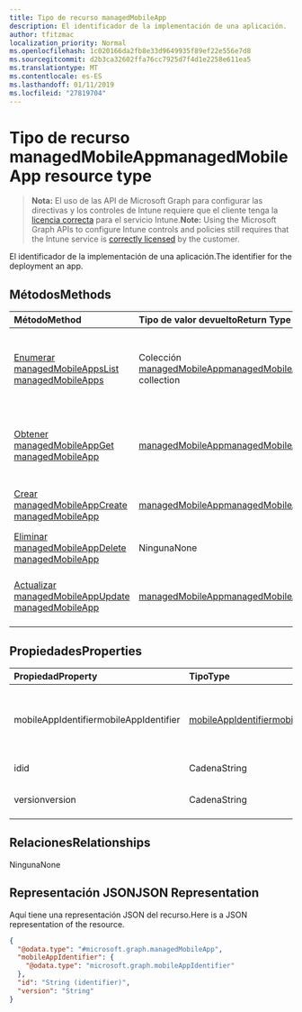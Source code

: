 ```yaml
---
title: Tipo de recurso managedMobileApp
description: El identificador de la implementación de una aplicación.
author: tfitzmac
localization_priority: Normal
ms.openlocfilehash: 1c020166da2fb8e33d9649935f89ef22e556e7d8
ms.sourcegitcommit: d2b3ca32602ffa76cc7925d7f4d1e2258e611ea5
ms.translationtype: MT
ms.contentlocale: es-ES
ms.lasthandoff: 01/11/2019
ms.locfileid: "27819704"
---
```

# <a name="managedmobileapp-resource-type"></a><span data-ttu-id="3e72e-103">Tipo de recurso managedMobileApp</span><span class="sxs-lookup"><span data-stu-id="3e72e-103">managedMobileApp resource type</span></span>

> <span data-ttu-id="3e72e-104">**Nota:** El uso de las API de Microsoft Graph para configurar las directivas y los controles de Intune requiere que el cliente tenga la [licencia correcta](https://go.microsoft.com/fwlink/?linkid=839381) para el servicio Intune.</span><span class="sxs-lookup"><span data-stu-id="3e72e-104">**Note:** Using the Microsoft Graph APIs to configure Intune controls and policies still requires that the Intune service is [correctly licensed](https://go.microsoft.com/fwlink/?linkid=839381) by the customer.</span></span>

<span data-ttu-id="3e72e-105">El identificador de la implementación de una aplicación.</span><span class="sxs-lookup"><span data-stu-id="3e72e-105">The identifier for the deployment an app.</span></span>
## <a name="methods"></a><span data-ttu-id="3e72e-106">Métodos</span><span class="sxs-lookup"><span data-stu-id="3e72e-106">Methods</span></span>
|<span data-ttu-id="3e72e-107">Método</span><span class="sxs-lookup"><span data-stu-id="3e72e-107">Method</span></span>|<span data-ttu-id="3e72e-108">Tipo de valor devuelto</span><span class="sxs-lookup"><span data-stu-id="3e72e-108">Return Type</span></span>|<span data-ttu-id="3e72e-109">Descripción</span><span class="sxs-lookup"><span data-stu-id="3e72e-109">Description</span></span>|
|:---|:---|:---|
|[<span data-ttu-id="3e72e-110">Enumerar managedMobileApps</span><span class="sxs-lookup"><span data-stu-id="3e72e-110">List managedMobileApps</span></span>](../api/intune-mam-managedmobileapp-list.md)|<span data-ttu-id="3e72e-111">Colección [managedMobileApp](../resources/intune-mam-managedmobileapp.md)</span><span class="sxs-lookup"><span data-stu-id="3e72e-111">[managedMobileApp](../resources/intune-mam-managedmobileapp.md) collection</span></span>|<span data-ttu-id="3e72e-112">Enumere las propiedades y las relaciones de los objetos [managedMobileApp](../resources/intune-mam-managedmobileapp.md).</span><span class="sxs-lookup"><span data-stu-id="3e72e-112">List properties and relationships of the [managedMobileApp](../resources/intune-mam-managedmobileapp.md) objects.</span></span>|
|[<span data-ttu-id="3e72e-113">Obtener managedMobileApp</span><span class="sxs-lookup"><span data-stu-id="3e72e-113">Get managedMobileApp</span></span>](../api/intune-mam-managedmobileapp-get.md)|[<span data-ttu-id="3e72e-114">managedMobileApp</span><span class="sxs-lookup"><span data-stu-id="3e72e-114">managedMobileApp</span></span>](../resources/intune-mam-managedmobileapp.md)|<span data-ttu-id="3e72e-115">Lea las propiedades y las relaciones del objeto [managedMobileApp](../resources/intune-mam-managedmobileapp.md).</span><span class="sxs-lookup"><span data-stu-id="3e72e-115">Read properties and relationships of the [managedMobileApp](../resources/intune-mam-managedmobileapp.md) object.</span></span>|
|[<span data-ttu-id="3e72e-116">Crear managedMobileApp</span><span class="sxs-lookup"><span data-stu-id="3e72e-116">Create managedMobileApp</span></span>](../api/intune-mam-managedmobileapp-create.md)|[<span data-ttu-id="3e72e-117">managedMobileApp</span><span class="sxs-lookup"><span data-stu-id="3e72e-117">managedMobileApp</span></span>](../resources/intune-mam-managedmobileapp.md)|<span data-ttu-id="3e72e-118">Cree un objeto [managedMobileApp](../resources/intune-mam-managedmobileapp.md).</span><span class="sxs-lookup"><span data-stu-id="3e72e-118">Create a new [managedMobileApp](../resources/intune-mam-managedmobileapp.md) object.</span></span>|
|[<span data-ttu-id="3e72e-119">Eliminar managedMobileApp</span><span class="sxs-lookup"><span data-stu-id="3e72e-119">Delete managedMobileApp</span></span>](../api/intune-mam-managedmobileapp-delete.md)|<span data-ttu-id="3e72e-120">Ninguna</span><span class="sxs-lookup"><span data-stu-id="3e72e-120">None</span></span>|<span data-ttu-id="3e72e-121">Elimina un [managedMobileApp](../resources/intune-mam-managedmobileapp.md).</span><span class="sxs-lookup"><span data-stu-id="3e72e-121">Deletes a [managedMobileApp](../resources/intune-mam-managedmobileapp.md).</span></span>|
|[<span data-ttu-id="3e72e-122">Actualizar managedMobileApp</span><span class="sxs-lookup"><span data-stu-id="3e72e-122">Update managedMobileApp</span></span>](../api/intune-mam-managedmobileapp-update.md)|[<span data-ttu-id="3e72e-123">managedMobileApp</span><span class="sxs-lookup"><span data-stu-id="3e72e-123">managedMobileApp</span></span>](../resources/intune-mam-managedmobileapp.md)|<span data-ttu-id="3e72e-124">Actualice las propiedades de un objeto [managedMobileApp](../resources/intune-mam-managedmobileapp.md).</span><span class="sxs-lookup"><span data-stu-id="3e72e-124">Update the properties of a [managedMobileApp](../resources/intune-mam-managedmobileapp.md) object.</span></span>|

## <a name="properties"></a><span data-ttu-id="3e72e-125">Propiedades</span><span class="sxs-lookup"><span data-stu-id="3e72e-125">Properties</span></span>
|<span data-ttu-id="3e72e-126">Propiedad</span><span class="sxs-lookup"><span data-stu-id="3e72e-126">Property</span></span>|<span data-ttu-id="3e72e-127">Tipo</span><span class="sxs-lookup"><span data-stu-id="3e72e-127">Type</span></span>|<span data-ttu-id="3e72e-128">Descripción</span><span class="sxs-lookup"><span data-stu-id="3e72e-128">Description</span></span>|
|:---|:---|:---|
|<span data-ttu-id="3e72e-129">mobileAppIdentifier</span><span class="sxs-lookup"><span data-stu-id="3e72e-129">mobileAppIdentifier</span></span>|[<span data-ttu-id="3e72e-130">mobileAppIdentifier</span><span class="sxs-lookup"><span data-stu-id="3e72e-130">mobileAppIdentifier</span></span>](../resources/intune-mam-mobileappidentifier.md)|<span data-ttu-id="3e72e-131">El identificador de una aplicación con el tipo de sistema operativo.</span><span class="sxs-lookup"><span data-stu-id="3e72e-131">The identifier for an app with it's operating system type.</span></span>|
|<span data-ttu-id="3e72e-132">id</span><span class="sxs-lookup"><span data-stu-id="3e72e-132">id</span></span>|<span data-ttu-id="3e72e-133">Cadena</span><span class="sxs-lookup"><span data-stu-id="3e72e-133">String</span></span>|<span data-ttu-id="3e72e-134">Clave de la entidad.</span><span class="sxs-lookup"><span data-stu-id="3e72e-134">Key of the entity.</span></span>|
|<span data-ttu-id="3e72e-135">version</span><span class="sxs-lookup"><span data-stu-id="3e72e-135">version</span></span>|<span data-ttu-id="3e72e-136">Cadena</span><span class="sxs-lookup"><span data-stu-id="3e72e-136">String</span></span>|<span data-ttu-id="3e72e-137">Versión de la entidad.</span><span class="sxs-lookup"><span data-stu-id="3e72e-137">Version of the entity.</span></span>|

## <a name="relationships"></a><span data-ttu-id="3e72e-138">Relaciones</span><span class="sxs-lookup"><span data-stu-id="3e72e-138">Relationships</span></span>
<span data-ttu-id="3e72e-139">Ninguna</span><span class="sxs-lookup"><span data-stu-id="3e72e-139">None</span></span>
## <a name="json-representation"></a><span data-ttu-id="3e72e-140">Representación JSON</span><span class="sxs-lookup"><span data-stu-id="3e72e-140">JSON Representation</span></span>
<span data-ttu-id="3e72e-141">Aquí tiene una representación JSON del recurso.</span><span class="sxs-lookup"><span data-stu-id="3e72e-141">Here is a JSON representation of the resource.</span></span>
<!-- {
  "blockType": "resource",
  "keyProperty": "id",
  "@odata.type": "microsoft.graph.managedMobileApp"
}
-->
``` json
{
  "@odata.type": "#microsoft.graph.managedMobileApp",
  "mobileAppIdentifier": {
    "@odata.type": "microsoft.graph.mobileAppIdentifier"
  },
  "id": "String (identifier)",
  "version": "String"
}
```



